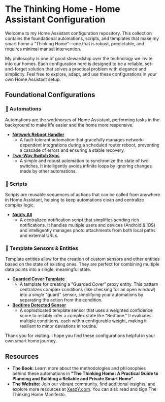 # **The Thinking Home \- Home Assistant Configuration**

Welcome to my Home Assistant configuration repository. This collection contains the foundational automations, scripts, and templates that make my smart home a "Thinking Home"—one that is robust, predictable, and requires minimal manual intervention.

My philosophy is one of good stewardship over the technology we invite into our homes. Each configuration here is designed to be a reliable, set-and-forget solution that solves a practical problem with elegance and simplicity. Feel free to explore, adapt, and use these configurations in your own Home Assistant setup.

## **Foundational Configurations**

### **🏡 Automations**

Automations are the workhorses of Home Assistant, performing tasks in the background to make life easier and the home more responsive.

* [**Network Reboot Handler**](https://github.com/TheThinkingHome/Automations/blob/main/network_reboot_handler.yaml)  
  * A fault-tolerant automation that gracefully manages network-dependent integrations during a scheduled router reboot, preventing a cascade of errors and ensuring a stable recovery.  
* [**Two-Way Switch Sync**](https://github.com/TheThinkingHome/Automations/blob/main/two-way_switch_sync.yaml)  
  * A simple and robust automation to synchronize the state of two switches. It intelligently avoids infinite loops by ignoring changes made by other automations.

### **📜 Scripts**

Scripts are reusable sequences of actions that can be called from anywhere in Home Assistant, helping to keep automations clean and centralize complex logic.

* [**Notify All**](https://github.com/TheThinkingHome/Automations/blob/main/notify_all.yaml)  
  * A centralized notification script that simplifies sending rich notifications. It handles multiple users and devices (Android & iOS) and intelligently manages photo attachments from both local paths and external URLs.

### **🧩 Template Sensors & Entities**

Template entities allow for the creation of custom sensors and other entities based on the state of existing ones. They are perfect for combining multiple data points into a single, meaningful state.

* [**Guarded Cover Template**](https://github.com/TheThinkingHome/Automations/blob/main/covers.yaml)  
  * A template for creating a "Guarded Cover" proxy entity. This pattern centralizes complex conditions (like checking for an open window) into a single "guard" sensor, simplifying your automations by separating the action from the condition.  
* [**Bedtime Detected Sensor**](https://github.com/TheThinkingHome/Automations/blob/main/templat_sensors.yaml)  
  * A sophisticated template sensor that uses a weighted confidence score to reliably infer a complex state like "Bedtime." It evaluates multiple conditions, each with a configurable weight, making it resilient to minor deviations in routine.

Thank you for visiting. I hope you find these configurations helpful in your own smart home journey.

## **Resources**

* **The Book:** Learn more about the methodologies and philosophies behind these automations in **"The Thinking Home: A Practical Guide to Planning and Building a Reliable and Private Smart Home"**.  
* **The Website:** Join our vibrant community, find additional insights, and explore more resources at [XeazY.com](https://xeazy.com/). You can also read and sign The Thinking Home Manifesto.
